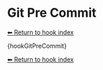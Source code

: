 # Git Pre Commit

[⬅ Return to hook index](index.md)

{hookGitPreCommit}

[⬅ Return to hook index](index.md)
